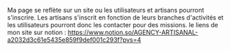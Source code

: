 Ma page se reflète sur un site ou les utilisateurs et artisans pourront s'inscrire.
Les artisans s'inscrit en fonction de leurs branches d'activités et les 
utilisateurs pourront donc les contacter pour des missions.
le liens de mon site sur notion : https://www.notion.so/AGENCY-ARTISANAL-a2032d3c61e5435e859f9def001c293f?pvs=4
